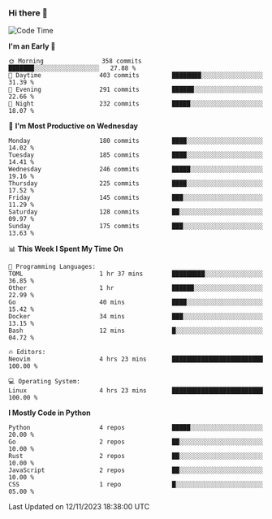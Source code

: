 ### Hi there 👋
<!--START_SECTION:waka-->
![Code Time](http://img.shields.io/badge/Code%20Time-200%20hrs%2042%20mins-blue)

**I'm an Early 🐤** 

```text
🌞 Morning                358 commits         ███████░░░░░░░░░░░░░░░░░░   27.88 % 
🌆 Daytime                403 commits         ████████░░░░░░░░░░░░░░░░░   31.39 % 
🌃 Evening                291 commits         ██████░░░░░░░░░░░░░░░░░░░   22.66 % 
🌙 Night                  232 commits         █████░░░░░░░░░░░░░░░░░░░░   18.07 % 
```
📅 **I'm Most Productive on Wednesday** 

```text
Monday                   180 commits         ████░░░░░░░░░░░░░░░░░░░░░   14.02 % 
Tuesday                  185 commits         ████░░░░░░░░░░░░░░░░░░░░░   14.41 % 
Wednesday                246 commits         █████░░░░░░░░░░░░░░░░░░░░   19.16 % 
Thursday                 225 commits         ████░░░░░░░░░░░░░░░░░░░░░   17.52 % 
Friday                   145 commits         ███░░░░░░░░░░░░░░░░░░░░░░   11.29 % 
Saturday                 128 commits         ██░░░░░░░░░░░░░░░░░░░░░░░   09.97 % 
Sunday                   175 commits         ███░░░░░░░░░░░░░░░░░░░░░░   13.63 % 
```


📊 **This Week I Spent My Time On** 

```text
💬 Programming Languages: 
TOML                     1 hr 37 mins        █████████░░░░░░░░░░░░░░░░   36.85 % 
Other                    1 hr                ██████░░░░░░░░░░░░░░░░░░░   22.99 % 
Go                       40 mins             ████░░░░░░░░░░░░░░░░░░░░░   15.42 % 
Docker                   34 mins             ███░░░░░░░░░░░░░░░░░░░░░░   13.15 % 
Bash                     12 mins             █░░░░░░░░░░░░░░░░░░░░░░░░   04.72 % 

🔥 Editors: 
Neovim                   4 hrs 23 mins       █████████████████████████   100.00 % 

💻 Operating System: 
Linux                    4 hrs 23 mins       █████████████████████████   100.00 % 
```

**I Mostly Code in Python** 

```text
Python                   4 repos             █████░░░░░░░░░░░░░░░░░░░░   20.00 % 
Go                       2 repos             ██░░░░░░░░░░░░░░░░░░░░░░░   10.00 % 
Rust                     2 repos             ██░░░░░░░░░░░░░░░░░░░░░░░   10.00 % 
JavaScript               2 repos             ██░░░░░░░░░░░░░░░░░░░░░░░   10.00 % 
CSS                      1 repo              █░░░░░░░░░░░░░░░░░░░░░░░░   05.00 % 
```




 Last Updated on 12/11/2023 18:38:00 UTC
<!--END_SECTION:waka-->

<!--
**YoganshSharma/YoganshSharma** is a ✨ _special_ ✨ repository because its `README.md` (this file) appears on your GitHub profile.

Here are some ideas to get you started:

- 🔭 I’m currently working on ...
- 🌱 I’m currently learning ...
- 👯 I’m looking to collaborate on ...
- 🤔 I’m looking for help with ...
- 💬 Ask me about ...
- 📫 How to reach me: ...
- 😄 Pronouns: ...
- ⚡ Fun fact: ...
-->
